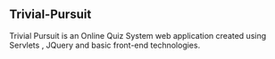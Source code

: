 ## Trivial-Pursuit

Trivial Pursuit is an Online Quiz System web application created using Servlets , JQuery and basic front-end technologies. 
